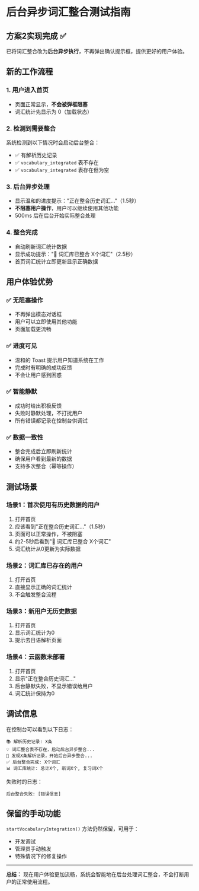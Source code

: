 # 后台异步词汇整合测试指南

## 方案2实现完成 ✅

已将词汇整合改为**后台异步执行**，不再弹出确认提示框，提供更好的用户体验。

## 新的工作流程

### 1. 用户进入首页
- 页面正常显示，**不会被弹框阻塞**
- 词汇统计先显示为 0（加载状态）

### 2. 检测到需要整合
系统检测到以下情况时会启动后台整合：
- ✅ 有解析历史记录
- ✅ `vocabulary_integrated` 表不存在
- ✅ `vocabulary_integrated` 表存在但为空

### 3. 后台异步处理
- 显示温和的进度提示："正在整合历史词汇..."（1.5秒）
- **不阻塞用户操作**，用户可以继续使用其他功能
- 500ms 后在后台开始实际整合处理

### 4. 整合完成
- 自动刷新词汇统计数据
- 显示成功提示："🎉 词汇库已整合 X个词汇"（2.5秒）
- 首页词汇统计立即更新显示正确数据

## 用户体验优势

### ✅ 无阻塞操作
- 不再弹出模态对话框
- 用户可以立即使用其他功能
- 页面加载更流畅

### ✅ 进度可见
- 温和的 Toast 提示用户知道系统在工作
- 完成时有明确的成功反馈
- 不会让用户感到困惑

### ✅ 智能静默
- 成功时给出积极反馈
- 失败时静默处理，不打扰用户
- 所有错误都记录在控制台供调试

### ✅ 数据一致性
- 整合完成后立即刷新统计
- 确保用户看到最新的数据
- 支持多次整合（幂等操作）

## 测试场景

### 场景1：首次使用有历史数据的用户
1. 打开首页
2. 应该看到"正在整合历史词汇..."（1.5秒）
3. 页面可以正常操作，不被阻塞
4. 约2-5秒后看到"🎉 词汇库已整合 X个词汇"
5. 词汇统计从0更新为实际数据

### 场景2：词汇库已存在的用户
1. 打开首页
2. 直接显示正确的词汇统计
3. 不会触发整合流程

### 场景3：新用户无历史数据
1. 打开首页
2. 显示词汇统计为0
3. 提示去日语解析页面

### 场景4：云函数未部署
1. 打开首页
2. 显示"正在整合历史词汇..."
3. 后台静默失败，不显示错误给用户
4. 词汇统计保持为0

## 调试信息

在控制台可以看到以下日志：

```
📚 解析历史记录: X条
💡 词汇整合表不存在，启动后台异步整合...
🔄 发现X条解析记录，开始后台异步整合...
✅ 后台整合完成: X个词汇
📊 词汇库统计: 总计X个, 新词X个, 复习词X个
```

失败时的日志：
```
后台整合失败: [错误信息]
```

## 保留的手动功能

`startVocabularyIntegration()` 方法仍然保留，可用于：
- 开发调试
- 管理员手动触发
- 特殊情况下的修复操作

---

**总结：** 现在用户体验更加流畅，系统会智能地在后台处理词汇整合，不会打断用户的正常使用流程。